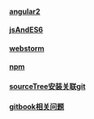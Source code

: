 #### [angular2](./angular2.md)
#### [jsAndES6](./jsAndES6.md)
#### [webstorm](./webstorm.md)
#### [npm](./npm.md)
#### [sourceTree安装关联git](./sourceTree安装关联git.md)
#### [gitbook相关问题](./gitbook相关问题.md)
